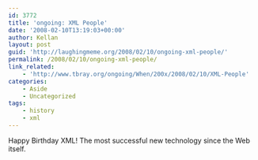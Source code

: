 ```yaml
---
id: 3772
title: 'ongoing: XML People'
date: '2008-02-10T13:19:03+00:00'
author: Kellan
layout: post
guid: 'http://laughingmeme.org/2008/02/10/ongoing-xml-people/'
permalink: /2008/02/10/ongoing-xml-people/
link_related:
    - 'http://www.tbray.org/ongoing/When/200x/2008/02/10/XML-People'
categories:
    - Aside
    - Uncategorized
tags:
    - history
    - xml
---
```


Happy Birthday XML! The most successful new technology since the Web itself.